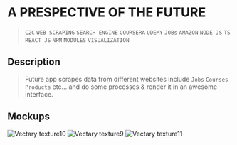 # A PRESPECTIVE OF THE FUTURE
> `C2C` `WEB SCRAPING` `SEARCH ENGINE` `COURSERA` `UDEMY` `JOBs` `AMAZON` `NODE JS` `TS` `REACT JS` `NPM` `MODULES` `VISUALIZATION`
## Description 
> Future app scrapes data from different websites include `Jobs` `Courses` `Products` etc... and do some processes & render it in an awesome interface.

## Mockups
![Vectary texture10](https://user-images.githubusercontent.com/46943991/148503443-e6bc2878-61e3-49ca-b090-4b11ed39a02e.png)
![Vectary texture9](https://user-images.githubusercontent.com/46943991/148503546-31898104-b93a-4c34-a450-72fde39796d7.png)
![Vectary texture11](https://user-images.githubusercontent.com/46943991/148503741-4e797b69-5f45-40a9-bc23-d4af1a19cdf8.png)
